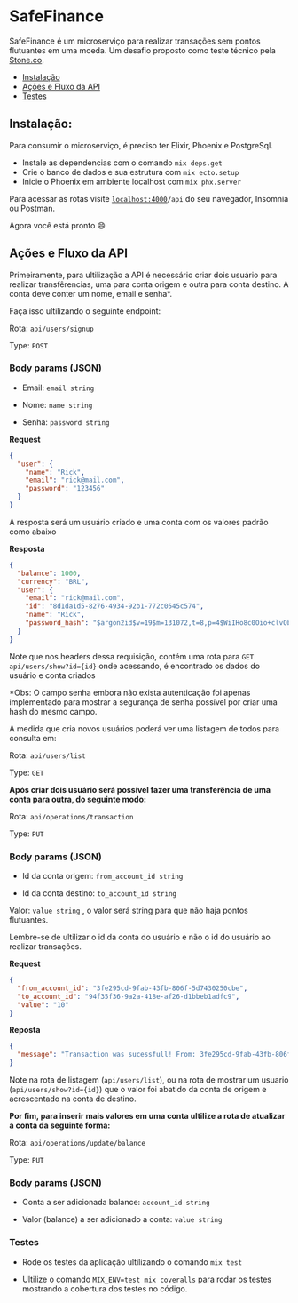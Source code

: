 # SafeFinance

SafeFinance é um microserviço para realizar transações sem pontos flutuantes em uma moeda. Um desafio proposto como teste técnico pela [Stone.co](https://www.stone.co/br/).

* [Instalação](https://github.com/rik471/safe-finance#instala%C3%A7%C3%A3o)
* [Ações e Fluxo da API](https://github.com/rik471/safe-finance#a%C3%A7%C3%B5es-e-fluxo-da-api)
* [Testes](https://github.com/rik471/safe-finance#a%C3%A7%C3%B5es-e-fluxo-da-api)

## Instalação:

Para consumir o microserviço, é preciso ter Elixir, Phoenix e PostgreSql.

* Instale as dependencias com o comando `mix deps.get`
* Crie o banco de dados e sua estrutura com `mix ecto.setup`
* Inicie o Phoenix em ambiente localhost com `mix phx.server`

Para acessar as rotas visite [`localhost:4000`](http://localhost:4000)`/api` do seu navegador, Insomnia ou Postman.

Agora você está pronto :smile:

## Ações e Fluxo da API

Primeiramente, para ultilização a API é necessário criar dois usuário para realizar transfêrencias, uma para conta origem e outra para conta destino. 
A conta deve conter um nome, email e senha*.

Faça isso ultilizando o seguinte endpoint:

Rota: `api/users/signup`

Type: `POST`

### Body params (JSON)
 
* Email: `email string`

* Nome: `name string`

* Senha: `password string`

**Request**

```json
{
  "user": {
    "name": "Rick",
    "email": "rick@mail.com",
    "password": "123456"
  }
}
```

A resposta será um usuário criado e uma conta com os valores padrão como abaixo

**Resposta**

``` json
{
  "balance": 1000,
  "currency": "BRL",
  "user": {
    "email": "rick@mail.com",
    "id": "8d1da1d5-8276-4934-92b1-772c0545c574",
    "name": "Rick",
    "password_hash": "$argon2id$v=19$m=131072,t=8,p=4$WiIHo8c0Oio+clvObXflxQ$yhpHKQ+mO8qbcY1FBP1i4YWThWK1ZUA8ewscyYWe1zo"
  }
}
```
Note que nos headers dessa requisição, contém uma rota para `GET api/users/show?id={id}` onde acessando, é encontrado os dados do usuário e conta criados

*Obs: O campo senha embora não exista autenticação foi apenas implementado para mostrar a segurança de senha possível por criar uma hash do mesmo campo.

A medida que cria novos usuários poderá ver uma listagem de todos para consulta em:

Rota: `api/users/list`

Type: `GET`

**Após criar dois usuário será possível fazer uma transferência de uma conta para outra, do seguinte modo:**

Rota: `api/operations/transaction`

Type: `PUT`

### Body params (JSON)

* Id da conta origem: `from_account_id string`

* Id da conta destino: `to_account_id string`

Valor: `value string` , o valor será string para que não haja pontos flutuantes.

Lembre-se de ultilizar o id da conta do usuário e não o id do usuário ao realizar transações.

**Request**

``` json
{
  "from_account_id": "3fe295cd-9fab-43fb-806f-5d7430250cbe",
  "to_account_id": "94f35f36-9a2a-418e-af26-d1bbeb1adfc9",
  "value": "10"
}
```

**Reposta**
```json
{
  "message": "Transaction was sucessfull! From: 3fe295cd-9fab-43fb-806f-5d7430250cbe To: 94f35f36-9a2a-418e-af26-d1bbeb1adfc9 Value: 10"
}
```
Note na rota de listagem (`api/users/list`), ou na rota de mostrar um usuario (`api/users/show?id={id}`) que o valor foi abatido da conta de origem e acrescentado na conta de destino.

**Por fim, para inserir mais valores em uma conta ultilize a rota de atualizar a conta da seguinte forma:**

Rota: `api/operations/update/balance`

Type: `PUT`

### Body  params (JSON)

* Conta a ser adicionada balance: `account_id string`

* Valor (balance) a ser adicionado a conta: `value string`

### Testes

* Rode os testes da aplicação ultilizando o comando `mix test`

* Ultilize o comando `MIX_ENV=test mix coveralls` para rodar os testes mostrando a cobertura dos testes no código.
